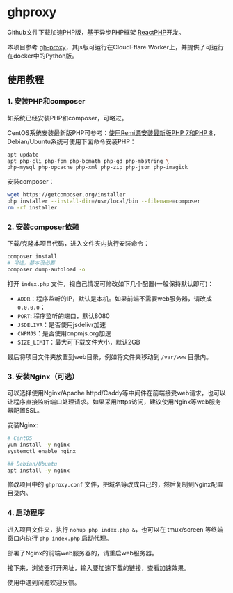 # ghproxy

Github文件下载加速PHP版，基于异步PHP框架 [ReactPHP](https://github.com/reactphp)开发。

本项目参考 [gh-proxy](https://github.com/hunshcn/gh-proxy)，其js版可运行在CloudFflare Worker上，并提供了可运行在docker中的Python版。


## 使用教程

### 1. 安装PHP和composer

如系统已经安装PHP和composer，可略过。

CentOS系统安装最新版PHP可参考：[使用Remi源安装最新版PHP 7和PHP 8](https://tlanyan.me/install-newest-php7-and-php8-with-remi-repo/)，Debian/Ubuntu系统可使用下面命令安装PHP：

````bash
apt update
apt php-cli php-fpm php-bcmath php-gd php-mbstring \
php-mysql php-opcache php-xml php-zip php-json php-imagick
````

安装composer：

````bash
wget https://getcomposer.org/installer
php installer --install-dir=/usr/local/bin --filename=composer
rm -rf installer
````

### 2. 安装composer依赖

下载/克隆本项目代码，进入文件夹内执行安装命令：

````bash
composer install
# 可选，基本没必要
composer dump-autoload -o
````

打开 `index.php` 文件，视自己情况可修改如下几个配置(一般保持默认即可)：

- `ADDR`：程序监听的IP，默认是本机。如果前端不需要web服务器，请改成 `0.0.0.0`；
- `PORT`: 程序监听的端口，默认8080
- `JSDELIVR`：是否使用jsdelivr加速
- `CNPMJS`：是否使用cnpmjs.org加速
- `SIZE_LIMIT`：最大可下载文件大小，默认2GB

最后将项目文件夹放置到web目录，例如将文件夹移动到 `/var/www` 目录内。

### 3. 安装Nginx（可选）

可以选择使用Nginx/Apache httpd/Caddy等中间件在前端接受web请求，也可以让程序直接监听端口处理请求。如果采用https访问，建议使用Nginx等web服务器配置SSL。

安装Nginx:

````bash
# CentOS
yum install -y nginx
systemctl enable nginx

## Debian/Ubuntu
apt install -y nginx
````

修改项目中的 `ghproxy.conf` 文件，把域名等改成自己的，然后复制到Nginx配置目录内。

### 4. 启动程序

进入项目文件夹，执行 `nohup php index.php &`，也可以在 tmux/screen 等终端窗口内执行 `php index.php` 启动代理。

部署了Nginx的前端web服务器的，请重启web服务器。

接下来，浏览器打开网址，输入要加速下载的链接，查看加速效果。

使用中遇到问题欢迎反馈。